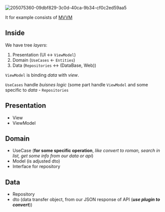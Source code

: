 ![205075360-09dbf829-3c0d-40ca-9b34-cf0c2ed59aa5](https://user-images.githubusercontent.com/63263301/205435613-daebb4e3-d541-48de-b61a-c08041aedafa.png)

It for example consists of [MVVM](https://github.com/KidPudel/android-starter-kit/blob/main/Architecture/MVVM.md)

## Inside

We have tree _layers_:
1. Presentation (UI <-> `ViewModel`)
2. Domain (`UseCases` <- `Entities`)
3. Data (`Repositories` <-> (DataBase, Web))


`ViewModel` is binding _data_ with _view_.  

`UseCases` handle _buisnes logic_ (some part handle `ViewModel` and some specific to _data_ - `Repositories`  

## Presentation
- View
- ViewModel

## Domain
- UseCase (**for some specific operation**, _like convert to roman, search in list, get some info from our data or api_)
- Model (is adjusted dto)
- Interface for repository

## Data
- Repository
- dto (data transfer object, from our JSON response of API (_**use plugin to convert**_))
